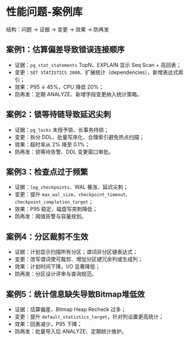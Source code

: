 # 性能问题-案例库

结构：问题 → 证据 → 变更 → 效果 → 防再发

## 案例1：估算偏差导致错误连接顺序

- 证据：`pg_stat_statements` TopN、EXPLAIN 显示 Seq Scan + 高回表；
- 变更：`SET STATISTICS 2000`、扩展统计（dependencies），新增表达式索引；
- 效果：P95 ↓ 45%，CPU 降低 20%；
- 防再发：定期 ANALYZE、新增字段变更纳入统计策略。

## 案例2：锁等待链导致延迟尖刺

- 证据：`pg_locks` 未授予锁、长事务持锁；
- 变更：拆分 DDL、批量写序化、合理索引避免热点扫描；
- 效果：超时率从 2% 降至 0.1%；
- 防再发：锁等待告警、DDL 变更窗口审批。

## 案例3：检查点过于频繁

- 证据：`log_checkpoints`、WAL 暴涨、延迟尖刺；
- 变更：提升 `max_wal_size`、`checkpoint_timeout`、`checkpoint_completion_target`；
- 效果：P95 稳定，磁盘写突刺降低；
- 防再发：阈值告警与容量规划。

## 案例4：分区裁剪不生效

- 证据：计划显示扫描所有分区；谓词非分区键表达式；
- 变更：改写谓词使可裁剪、增加分区键冗余列或生成列；
- 效果：计划时间下降，I/O 显著降低；
- 防再发：分区设计评审与查询规范。

## 案例5：统计信息缺失导致Bitmap堆低效

- 证据：估算偏差、Bitmap Heap Recheck 过多；
- 变更：提升 `default_statistics_target`，针对列设置更高统计；
- 效果：回表减少，P95 下降；
- 防再发：批量导入后 ANALYZE、定期统计维护。
